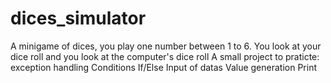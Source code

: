 # dices_simulator
A minigame of dices, you play one number between 1 to 6.
You look at your dice roll and you look at the computer's dice roll
A small project to praticte:
exception handling
Conditions If/Else
Input of datas
Value generation
Print
